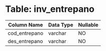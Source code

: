 # Table: inv_entrepano

| Column Name | Data Type | Nullable |
|-------------|-----------|----------|
| cod_entrepano | varchar | NO |
| des_entrepano | varchar | NO |
